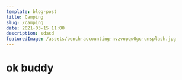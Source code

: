 ```yaml
---
template: blog-post
title: Camping
slug: /camping
date: 2021-03-15 11:00
description: sdasd
featuredImage: /assets/bench-accounting-nvzvopqw0gc-unsplash.jpg
---
```

<h1>ok buddy</h1>